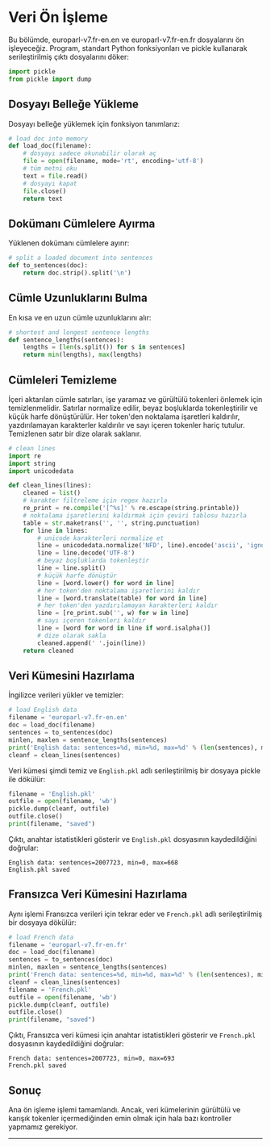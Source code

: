 # Veri Ön İşleme

Bu bölümde, europarl-v7.fr-en.en ve europarl-v7.fr-en.fr dosyalarını ön işleyeceğiz. Program, standart Python fonksiyonları ve pickle kullanarak serileştirilmiş çıktı dosyalarını döker:

```python
import pickle
from pickle import dump
```

## Dosyayı Belleğe Yükleme

Dosyayı belleğe yüklemek için fonksiyon tanımlarız:
```python
# load doc into memory
def load_doc(filename):
    # dosyayı sadece okunabilir olarak aç
    file = open(filename, mode='rt', encoding='utf-8')
    # tüm metni oku
    text = file.read()
    # dosyayı kapat
    file.close()
    return text
```

## Dokümanı Cümlelere Ayırma

Yüklenen dokümanı cümlelere ayırır:
```python
# split a loaded document into sentences
def to_sentences(doc):
    return doc.strip().split('\n')
```

## Cümle Uzunluklarını Bulma

En kısa ve en uzun cümle uzunluklarını alır:
```python
# shortest and longest sentence lengths
def sentence_lengths(sentences):
    lengths = [len(s.split()) for s in sentences]
    return min(lengths), max(lengths)
```

## Cümleleri Temizleme

İçeri aktarılan cümle satırları, işe yaramaz ve gürültülü tokenleri önlemek için temizlenmelidir. Satırlar normalize edilir, beyaz boşluklarda tokenleştirilir ve küçük harfe dönüştürülür. Her token'den noktalama işaretleri kaldırılır, yazdırılamayan karakterler kaldırılır ve sayı içeren tokenler hariç tutulur. Temizlenen satır bir dize olarak saklanır.

```python
# clean lines
import re
import string
import unicodedata

def clean_lines(lines):
    cleaned = list()
    # karakter filtreleme için regex hazırla
    re_print = re.compile('[^%s]' % re.escape(string.printable))
    # noktalama işaretlerini kaldırmak için çeviri tablosu hazırla
    table = str.maketrans('', '', string.punctuation)
    for line in lines:
        # unicode karakterleri normalize et
        line = unicodedata.normalize('NFD', line).encode('ascii', 'ignore')
        line = line.decode('UTF-8')
        # beyaz boşluklarda tokenleştir
        line = line.split()
        # küçük harfe dönüştür
        line = [word.lower() for word in line]
        # her token'den noktalama işaretlerini kaldır
        line = [word.translate(table) for word in line]
        # her token'den yazdırılamayan karakterleri kaldır
        line = [re_print.sub('', w) for w in line]
        # sayı içeren tokenleri kaldır
        line = [word for word in line if word.isalpha()]
        # dize olarak sakla
        cleaned.append(' '.join(line))
    return cleaned
```

## Veri Kümesini Hazırlama

İngilizce verileri yükler ve temizler:
```python
# load English data
filename = 'europarl-v7.fr-en.en'
doc = load_doc(filename)
sentences = to_sentences(doc)
minlen, maxlen = sentence_lengths(sentences)
print('English data: sentences=%d, min=%d, max=%d' % (len(sentences), minlen, maxlen))
cleanf = clean_lines(sentences)
```

Veri kümesi şimdi temiz ve `English.pkl` adlı serileştirilmiş bir dosyaya pickle ile dökülür:
```python
filename = 'English.pkl'
outfile = open(filename, 'wb')
pickle.dump(cleanf, outfile)
outfile.close()
print(filename, "saved")
```

Çıktı, anahtar istatistikleri gösterir ve `English.pkl` dosyasının kaydedildiğini doğrular:
```
English data: sentences=2007723, min=0, max=668
English.pkl saved
```

## Fransızca Veri Kümesini Hazırlama

Aynı işlemi Fransızca verileri için tekrar eder ve `French.pkl` adlı serileştirilmiş bir dosyaya dökülür:
```python
# load French data
filename = 'europarl-v7.fr-en.fr'
doc = load_doc(filename)
sentences = to_sentences(doc)
minlen, maxlen = sentence_lengths(sentences)
print('French data: sentences=%d, min=%d, max=%d' % (len(sentences), minlen, maxlen))
cleanf = clean_lines(sentences)
filename = 'French.pkl'
outfile = open(filename, 'wb')
pickle.dump(cleanf, outfile)
outfile.close()
print(filename, "saved")
```

Çıktı, Fransızca veri kümesi için anahtar istatistikleri gösterir ve `French.pkl` dosyasının kaydedildiğini doğrular:
```
French data: sentences=2007723, min=0, max=693
French.pkl saved
```

## Sonuç

Ana ön işleme işlemi tamamlandı. Ancak, veri kümelerinin gürültülü ve karışık tokenler içermediğinden emin olmak için hala bazı kontroller yapmamız gerekiyor.

---

